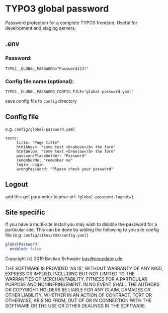 # TYPO3 global password

Password protection for a complete TYPO3 frontend. Useful for development and staging servers.

## .env

### Password:

`TYPO3__GLOBAL_PASSWORD="Password123!"`

### Config file name (optional):

`TYPO3__GLOBAL_PASSWORD_CONFIG_FILE="global-password.yaml"`

save config file to `config` directory

## Config file

e.g. `config/global-password.yaml`

```
texts:
     title: "Page title"
     htmlAbove: "some text <b>above</b> the form"
     htmlBelow: "some text <b>below</b> the form"
     passwordPlaceholder: "Password"
     rememberMe: "remember me"
     login: Login
     wrongPassword: "Please check your password"
```

## Logout

add this get parameter to your url:
``?global-password-logout=1``

## Site specific

If you have a multi-site install you may wish to disable the password for a particular site. This can be done by adding the following to you site config file (e.g. `config/sites/XXX/config.yaml`)

```yaml
globalPassword:
  enabled: false
```

Copyright (c) 2019 Bastian Schwabe <bas@neuedaten.de>

THE SOFTWARE IS PROVIDED 'AS IS', WITHOUT WARRANTY OF ANY KIND, EXPRESS OR IMPLIED, INCLUDING BUT NOT LIMITED TO THE WARRANTIES OF MERCHANTABILITY, FITNESS FOR A PARTICULAR PURPOSE AND NONINFRINGEMENT. IN NO EVENT SHALL THE AUTHORS OR COPYRIGHT HOLDERS BE LIABLE FOR ANY CLAIM, DAMAGES OR OTHER LIABILITY, WHETHER IN AN ACTION OF CONTRACT, TORT OR OTHERWISE, ARISING FROM, OUT OF OR IN CONNECTION WITH THE SOFTWARE OR THE USE OR OTHER DEALINGS IN THE SOFTWARE.
